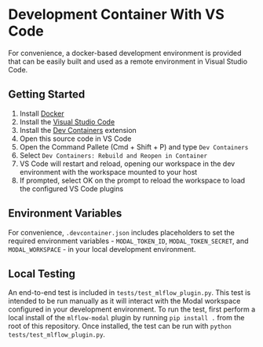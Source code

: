 # Development Container With VS Code

For convenience, a docker-based development environment is provided that can be easily built and used as a remote environment in Visual Studio Code.

## Getting Started

1. Install [Docker]
2. Install the [Visual Studio Code]
3. Install the [Dev Containers] extension
4. Open this source code in VS Code
5. Open the Command Pallete (Cmd + Shift + P) and type `Dev Containers` 
6. Select `Dev Containers: Rebuild and Reopen in Container`
7. VS Code will restart and reload, opening our workspace in the dev environment with the workspace mounted to your host
8. If prompted, select OK on the prompt to reload the workspace to load the configured VS Code plugins

[Docker]: https://www.docker.com/
[Visual Studio Code]: https://code.visualstudio.com/
[Dev Containers]: https://marketplace.visualstudio.com/items?itemName=ms-vscode-remote.remote-containers

## Environment Variables

For convenience, `.devcontainer.json` includes placeholders to set the required environment variables - `MODAL_TOKEN_ID`, `MODAL_TOKEN_SECRET`, and `MODAL_WORKSPACE` - in your local development environment. 

## Local Testing

An end-to-end test is included in `tests/test_mlflow_plugin.py`. This test is intended to be run manually as it will interact with the Modal workspace configured in your development environment. To run the test, first perform a local install of the `mlflow-modal` plugin by running `pip install .` from the root of this repository. Once installed, the test can be run with `python tests/test_mlflow_plugin.py`.
